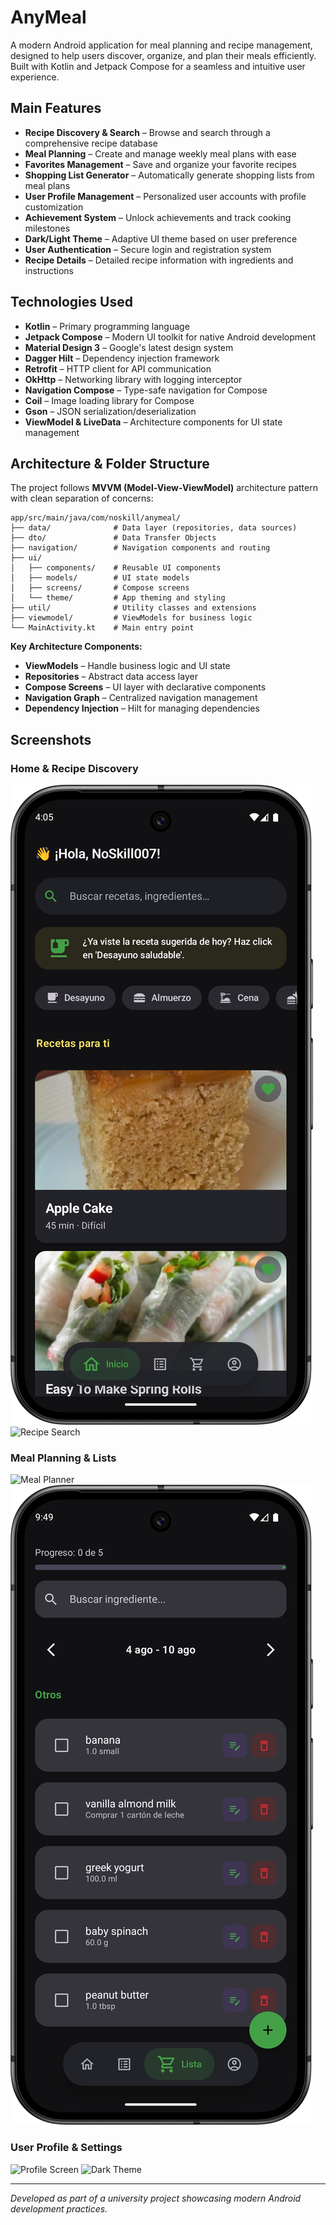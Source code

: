 # AnyMeal

A modern Android application for meal planning and recipe management, designed to help users discover, organize, and plan their meals efficiently. Built with Kotlin and Jetpack Compose for a seamless and intuitive user experience.

## Main Features

- **Recipe Discovery & Search** – Browse and search through a comprehensive recipe database
- **Meal Planning** – Create and manage weekly meal plans with ease
- **Favorites Management** – Save and organize your favorite recipes
- **Shopping List Generator** – Automatically generate shopping lists from meal plans
- **User Profile Management** – Personalized user accounts with profile customization
- **Achievement System** – Unlock achievements and track cooking milestones
- **Dark/Light Theme** – Adaptive UI theme based on user preference
- **User Authentication** – Secure login and registration system
- **Recipe Details** – Detailed recipe information with ingredients and instructions

## Technologies Used

- **Kotlin** – Primary programming language
- **Jetpack Compose** – Modern UI toolkit for native Android development
- **Material Design 3** – Google's latest design system
- **Dagger Hilt** – Dependency injection framework
- **Retrofit** – HTTP client for API communication
- **OkHttp** – Networking library with logging interceptor
- **Navigation Compose** – Type-safe navigation for Compose
- **Coil** – Image loading library for Compose
- **Gson** – JSON serialization/deserialization
- **ViewModel & LiveData** – Architecture components for UI state management

## Architecture & Folder Structure

The project follows **MVVM (Model-View-ViewModel)** architecture pattern with clean separation of concerns:

```
app/src/main/java/com/noskill/anymeal/
├── data/              # Data layer (repositories, data sources)
├── dto/               # Data Transfer Objects
├── navigation/        # Navigation components and routing
├── ui/
│   ├── components/    # Reusable UI components
│   ├── models/        # UI state models
│   ├── screens/       # Compose screens
│   └── theme/         # App theming and styling
├── util/              # Utility classes and extensions
├── viewmodel/         # ViewModels for business logic
└── MainActivity.kt    # Main entry point
```

**Key Architecture Components:**
- **ViewModels** – Handle business logic and UI state
- **Repositories** – Abstract data access layer
- **Compose Screens** – UI layer with declarative components
- **Navigation Graph** – Centralized navigation management
- **Dependency Injection** – Hilt for managing dependencies

## Screenshots

### Home & Recipe Discovery
![Home Screen](screenshots/home_screen.png)
![Recipe Search](screenshots/recipe_search.png)

### Meal Planning & Lists
![Meal Planner](screenshots/meal_planner.png)
![Shopping List](screenshots/shopping_list.png)

### User Profile & Settings
![Profile Screen](screenshots/profile_screen.png)
![Dark Theme](screenshots/dark_theme.png)

---

*Developed as part of a university project showcasing modern Android development practices.*
